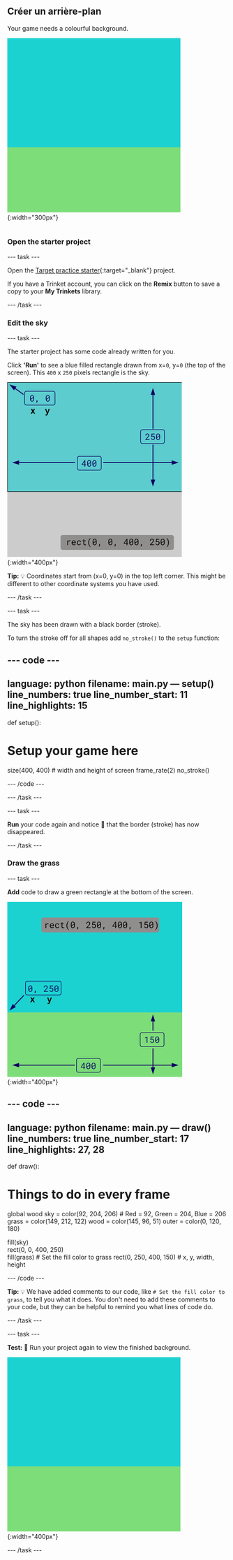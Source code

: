 ## Créer un arrière-plan

<div style="display: flex; flex-wrap: wrap">
<div style="flex-basis: 200px; flex-grow: 1; margin-right: 15px;">
Your game needs a colourful background.
</div>
<div>

![La zone de sortie avec un rectangle de couleur ciel au-dessus d'un rectangle de couleur herbe pour créer l'arrière-plan.](images/background.png){:width="300px"}

</div>
</div>

### Open the starter project

--- task ---

Open the [Target practice starter](https://trinket.io/python/9973649e5c){:target="_blank"} project.

If you have a Trinket account, you can click on the **Remix** button to save a copy to your **My Trinkets** library.

--- /task ---

### Edit the sky

--- task ---

The starter project has some code already written for you.

Click **'Run'** to see a blue filled rectangle drawn from x=`0`, y=`0` (the top of the screen). This `400` x `250` pixels rectangle is the sky.

![A blue rectangle with a black border around it, above a grey rectangle. The top left corner of the canvas is marked as x=0, y=0 this is the origin of the rectangle. The width is highlighted as 400 and the height as 250. The code rect(0, 0, 400, 250) is shown.](images/sky_stroke.png){:width="400px"}

**Tip:** 💡 Coordinates start from (x=0, y=0) in the top left corner. This might be different to other coordinate systems you have used.

--- /task ---

--- task ---

The sky has been drawn with a black border (stroke).

To turn the stroke off for all shapes add `no_stroke()` to the `setup` function:

--- code ---
---
language: python filename: main.py — setup() line_numbers: true line_number_start: 11
line_highlights: 15
---
def setup():
# Setup your game here
  size(400, 400) # width and height of screen frame_rate(2) no_stroke()

--- /code ---

--- /task ---

--- task ---

**Run** your code again and notice 👀 that the border (stroke) has now disappeared.

--- /task ---

### Draw the grass

--- task ---

**Add** code to draw a green rectangle at the bottom of the screen.

![The output area with a sky-coloured rectangle above a grass-coloured rectangle to create the background. The top left corner of the rectangle is marked as x=0, y=250 this is the origin of the rectangle. The width is highlighted as 400 and the height as 150. The code rect(0, 250, 400, 150) is shown.](images/green-grass.png){:width="400px"}

--- code ---
---
language: python filename: main.py — draw() line_numbers: true line_number_start: 17
line_highlights: 27, 28
---
def draw():
# Things to do in every frame
  global wood sky = color(92, 204, 206) # Red = 92, Green = 204, Blue = 206 grass = color(149, 212, 122) wood = color(145, 96, 51) outer = color(0, 120, 180)

  fill(sky)     
rect(0, 0, 400, 250)     
fill(grass) # Set the fill color to grass rect(0, 250, 400, 150) # x, y, width, height

--- /code ---

**Tip:** 💡 We have added comments to our code, like `# Set the fill color to grass`, to tell you what it does. You don't need to add these comments to your code, but they can be helpful to remind you what lines of code do.

--- /task ---

--- task ---

**Test:** 🔄 Run your project again to view the finished background.

![The output area with a sky-coloured rectangle above a grass-coloured rectangle to create the background.](images/background.png){:width="400px"}

--- /task ---

